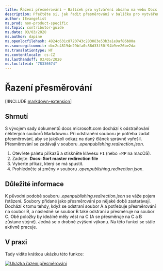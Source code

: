 ```yaml
---
title: Řazení přesměrování – Balíček pro vytváření obsahu na webu Docs
description: Přečtěte si, jak řadit přesměrování v balíčku pro vytváření obsahu na webu Docs (rozšíření pro Visual Studio Code).
author: IEvangelist
ms.prod: non-product-specific
ms.topic: contributor-guide
ms.date: 03/03/2020
ms.author: dapine
ms.openlocfilehash: 4924c631c8720743c283083e53b3a1e9af86b00a
ms.sourcegitcommit: dbc2c48194e29bfa0c88d33f50f94b9ee26be2da
ms.translationtype: HT
ms.contentlocale: cs-CZ
ms.lasthandoff: 03/05/2020
ms.locfileid: "78336674"
---
```

# <a name="sort-redirects"></a>Řazení přesměrování

[!INCLUDE [markdown-extension](includes/markdown-extension.md)]

## <a name="summary"></a>Shrnutí

S vývojem sady dokumentů docs.microsoft.com dochází k odstraňování některých souborů Markdownu. Při odstranění souboru je potřeba zadat přesměrování, aby se jakýkoli odkaz na daný článek správně vyřešil. Přesměrování se zadávají v souboru *.openpublishing.redirection.json*.

1. Otevřete paletu příkazů a stiskněte klávesu <kbd>F1</kbd> (nebo <kbd>⇧⌘P</kbd> na macOS).
1. Zadejte: **Docs: Sort master redirection file**
1. Vyberte příkaz, který se má spustit.
1. Prohlédněte si změny v souboru *.openpublishing.redirection.json*.

## <a name="considerations"></a>Důležité informace

K původní podobě souboru *.openpublishing.redirection.json* se váže pojem řetězení. Soubory přidané jako přesměrování po nějaké době zastarávají. Dochází k tomu tehdy, když se odstraní soubor A a potřebuje přesměrování na soubor B, a následně se soubor B také odstraní a přesměruje na soubor C. Obě položky by ideálně měly vést na C (A se přesměruje na C a B zůstane stejné). Jedná se o drobné zvýšení výkonu. Na této funkci se stále aktivně pracuje.

## <a name="in-action"></a>V praxi

Tady vidíte krátkou ukázku této funkce:

[![Ukázka řazení přesměrování](media/sort-redirect.gif)](media/sort-redirect.gif#lightbox)
